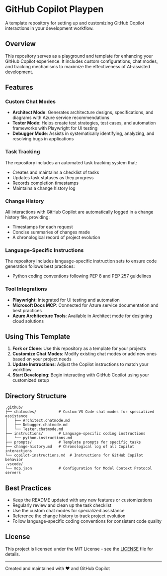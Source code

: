 # GitHub Copilot Playpen

A template repository for setting up and customizing GitHub Copilot interactions in your development workflow.

## Overview

This repository serves as a playground and template for enhancing your GitHub Copilot experience. It includes custom configurations, chat modes, and tracking mechanisms to maximize the effectiveness of AI-assisted development.

## Features

### Custom Chat Modes

- **Architect Mode**: Generates architecture designs, specifications, and diagrams with Azure service recommendations
- **Tester Mode**: Helps create test strategies, test cases, and automation frameworks with Playwright for UI testing
- **Debugger Mode**: Assists in systematically identifying, analyzing, and resolving bugs in applications

### Task Tracking

The repository includes an automated task tracking system that:
- Creates and maintains a checklist of tasks
- Updates task statuses as they progress
- Records completion timestamps
- Maintains a change history log

### Change History

All interactions with GitHub Copilot are automatically logged in a change history file, providing:
- Timestamps for each request
- Concise summaries of changes made
- A chronological record of project evolution

### Language-Specific Instructions

The repository includes language-specific instruction sets to ensure code generation follows best practices:
- Python coding conventions following PEP 8 and PEP 257 guidelines

### Tool Integrations

- **Playwright**: Integrated for UI testing and automation
- **Microsoft Docs MCP**: Connected for Azure service documentation and best practices
- **Azure Architecture Tools**: Available in Architect mode for designing cloud solutions

## Using This Template

1. **Fork or Clone**: Use this repository as a template for your projects
2. **Customize Chat Modes**: Modify existing chat modes or add new ones based on your project needs
3. **Update Instructions**: Adjust the Copilot instructions to match your workflow
4. **Start Developing**: Begin interacting with GitHub Copilot using your customized setup

## Directory Structure

```
.github/
├── chatmodes/          # Custom VS Code chat modes for specialized assistance
│   ├── Architect.chatmode.md
│   ├── Debugger.chatmode.md
│   └── Tester.chatmode.md
├── instructions/       # Language-specific coding instructions
│   └── python.instructions.md
├── prompts/            # Template prompts for specific tasks
├── change-history.md   # Chronological log of all Copilot interactions
└── copilot-instructions.md  # Instructions for GitHub Copilot behavior
.vscode/
└── mcp.json            # Configuration for Model Context Protocol servers
```

## Best Practices

- Keep the README updated with any new features or customizations
- Regularly review and clean up the task checklist
- Use the custom chat modes for specialized assistance
- Reference the change history to track project evolution
- Follow language-specific coding conventions for consistent code quality

## License

This project is licensed under the MIT License - see the [LICENSE](LICENSE) file for details.

---

Created and maintained with ❤️ and GitHub Copilot
